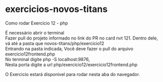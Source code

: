 # exercicios-novos-titans
Como rodar Exercicio 12 - php

É necessário abrir o terminal<br>
Fazer pull do projeto informado no link do PR no card nvt 121. Dentro dele, vá até a pasta que  novos-titans/php/exercicio12<br>
Entrando na pasta indicada, Você deve fazer o pull do arquivo exercicio12frontend.php<br>
No terminal digite php -S localhost:9876, <br>
Nesta porta digite a url php/exercicio12/exercicio12frontend.php<br>
>>>>>
O Exercicio estará disponivel para rodar nesta aba do navegador.<br>
